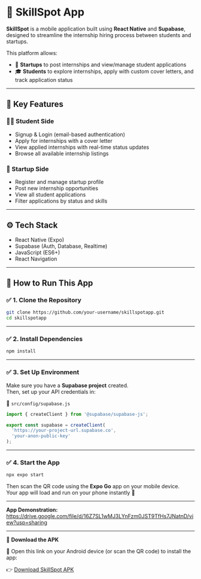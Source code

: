 # 🎯 SkillSpot App

**SkillSpot** is a mobile application built using **React Native** and **Supabase**, designed to streamline the internship hiring process between students and startups.

This platform allows:

- 💼 **Startups** to post internships and view/manage student applications  
- 🎓 **Students** to explore internships, apply with custom cover letters, and track application status

---

## 🧩 Key Features

### 👨‍🎓 Student Side
- Signup & Login (email-based authentication)
- Apply for internships with a cover letter
- View applied internships with real-time status updates
- Browse all available internship listings

### 🚀 Startup Side
- Register and manage startup profile
- Post new internship opportunities
- View all student applications
- Filter applications by status and skills

---

## ⚙️ Tech Stack

- React Native (Expo)
- Supabase (Auth, Database, Realtime)
- JavaScript (ES6+)
- React Navigation

---

## 🏁 How to Run This App

### ✅ **1. Clone the Repository**

```bash
git clone https://github.com/your-username/skillspotapp.git
cd skillspotapp
```

---

### ✅ **2. Install Dependencies**

```bash
npm install
```

---

### ✅ **3. Set Up Environment**

Make sure you have a **Supabase project** created.  
Then, set up your API credentials in:

📁 `src/config/supabase.js`

```js
import { createClient } from '@supabase/supabase-js';

export const supabase = createClient(
  'https://your-project-url.supabase.co',
  'your-anon-public-key'
);
```

---

### ✅ **4. Start the App**

```bash
npx expo start

```

Then scan the QR code using the **Expo Go** app on your mobile device.  
Your app will load and run on your phone instantly 🚀

---

**App Demonstration:**
https://drive.google.com/file/d/16Z7SL1wMJ3LYnFzm0JST9TfHs7JNatnD/view?usp=sharing

---

📱 **Download the APK**

🤖 Open this link on your Android device (or scan the QR code) to install the app:

👉 [Download SkillSpot APK](https://expo.dev/accounts/aiswarya20/projects/skillspotapp/builds/10c2eced-f351-4be8-a6f5-a92cd69340f2)
